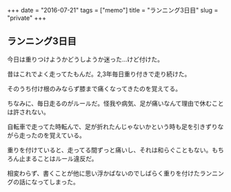 +++
date = "2016-07-21"
tags =  ["memo"]
title = "ランニング3日目"
slug = "private"
+++

## ランニング3日目	  

今日は重りつけようかどうしようか迷った...けど付けた。

昔はこれでよく走ってたもんだ。2,3年毎日重り付きで走り続けた。

そのうち付け根のみならず膝まで痛くなってきたのを覚えてる。

ちなみに、毎日走るのがルールだ。怪我や病気、足が痛いなんて理由で休むことは許されない。

自転車で走ってた時転んで、足が折れたんじゃないかという時も足を引きずりながら走ったのを覚えている。

重りを付けていると、走ってる間ずっと痛いし、それは和らぐこともない。もちろん止まることはルール違反だ。

相変わらず、書くことが他に思い浮かばないのでしばらく重りを付けたランニングの話になってしまった。
	  
